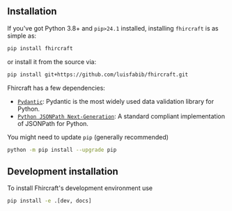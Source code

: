 


## Installation

If you've got Python 3.8+ and `pip>24.1` installed, installing `fhircraft` is as simple as:

```bash
pip install fhircraft
``` 

or install it from the source via:

```bash
pip install git+https://github.com/luisfabib/fhircraft.git
```

Fhircraft has a few dependencies:

- [`Pydantic`](https://docs.pydantic.dev/latest/): Pydantic is the most widely used data validation library for Python.
- [`Python JSONPath Next-Generation`](https://github.com/h2non/jsonpath-ng): A standard compliant implementation of JSONPath for Python.

You might need to update `pip` (generally recommended)

```bash
python -m pip install --upgrade pip
```

## Development installation

To install Fhircraft's development environment use 

```bash
pip install -e .[dev, docs]
```  
